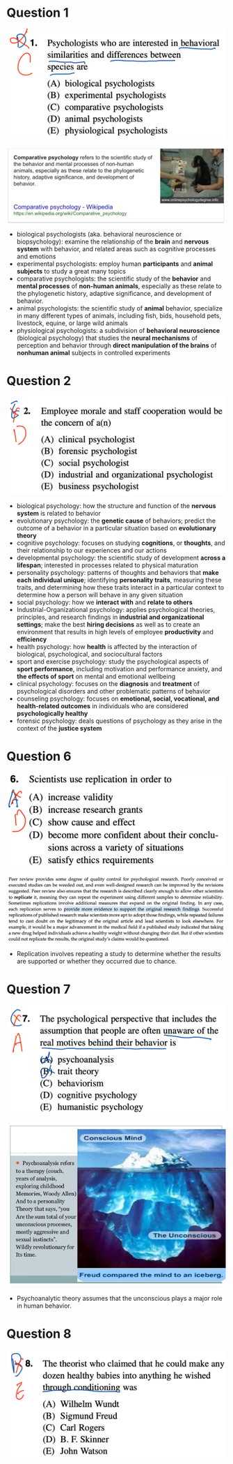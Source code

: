 # Question 1

![image-20180802163701790](assets/image-20180802163701790.png)

![image-20180802163728755](assets/image-20180802163728755.png)

- biological psychologists (aka. behavioral neuroscience or biopsychology): examine the relationship of the **brain** and **nervous system** with behavior, and related areas such as cognitive processes and emotions
- experimental psychologists: employ human **participants** and **animal subjects** to study a great many topics
- comparative psychologists: the scientific study of the **behavior** and **mental processes** of **non-human animals**, especially as these relate to the phylogenetic history, adaptive significance, and development of behavior.
- animal psychologists: the scientific study of **animal** behavior, specialize in many different types of animals, including fish, bids, household pets, livestock, equine, or large wild animals
- physiological psychologists: a subdivision of **behavioral neuroscience** (biological psychology) that studies the **neural mechanisms** of perception and behavior through **direct manipulation of the brains** of **nonhuman animal** subjects in controlled experiments

# Question 2

![image-20180802164252193](assets/image-20180802164252193.png)

- biological psychology: how the structure and function of the **nervous system** is related to behavior
- evolutionary psychology: the **genetic cause** of behaviors; predict the outcome of a behavior in a particular situation based on **evolutionary theory**
- cognitive psychology: focuses on studying **cognitions**, or **thoughts**, and their relationship to our experiences and our actions
- developmental psychology: the scientific study of development **across a lifespan**; interested in processes related to physical maturation
- personality psychology: patterns of thoughts and behaviors that **make each individual unique**; identifying **personality traits**, measuring these traits, and determining how these traits interact in a particular context to determine how a person will behave in any given situation
- social psychology: how we **interact with** and **relate to others**
- Industrial-Organizational psychology: applies psychological theories, principles, and research findings in **industrial and organizational settings**; make the best **hiring decisions** as well as to create an environment that results in high levels of employee **productivity** and **efficiency**
- health psychology: how **health** is affected by the interaction of biological, psychological, and sociocultural factors
- sport and exercise psychology: study the psychological aspects of **sport performance**, including motivation and performance anxiety, and **the effects of sport** on mental and emotional wellbeing
- clinical psychology: focuses on the **diagnosis** and **treatment** of psychological disorders and other problematic patterns of behavior
- counseling psychology: focuses on **emotional, social, vocational, and health-related outcomes** in individuals who are considered **psychologically healthy**
- forensic psychology: deals questions of psychology as they arise in the context of the **justice system**

# Question 6

![image-20180802165704739](assets/image-20180802165704739.png)

![image-20180802165809137](assets/image-20180802165809137.png)

- Replication involves repeating a study to determine whether the results are supported or whether they occurred due to chance.

# Question 7

![image-20180802165828639](assets/image-20180802165828639.png)

![Image result for Psychoanalysis unconscious](assets/psychoanalytic-theory-unconscious-minddoc-7-638.jpg)

- Psychoanalytic theory assumes that the unconscious plays a major role in human behavior.

# Question 8

![image-20180802170038669](assets/image-20180802170038669.png)